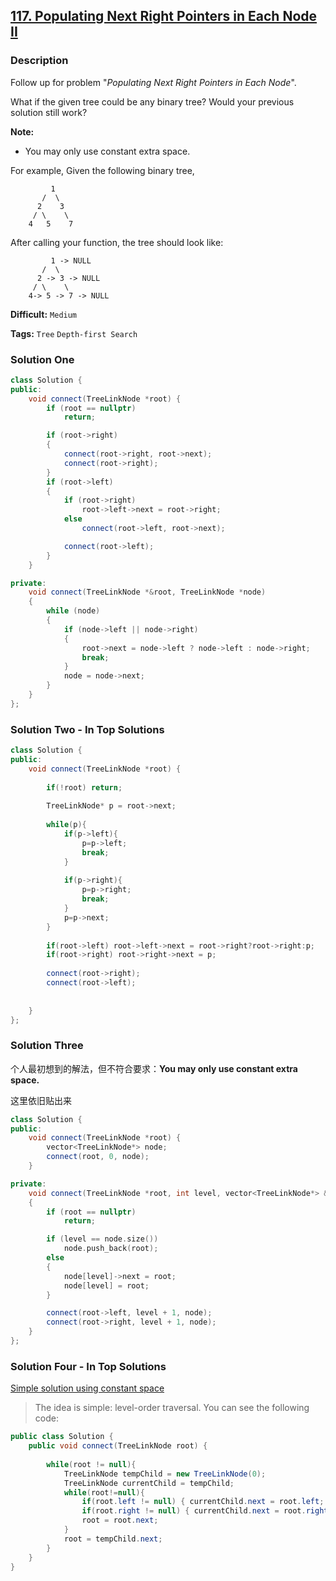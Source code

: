 ## [117. Populating Next Right Pointers in Each Node II](https://leetcode.com/problems/populating-next-right-pointers-in-each-node-ii/description/)

### Description

Follow up for problem "*Populating Next Right Pointers in Each Node*".

What if the given tree could be any binary tree? Would your previous solution still work?

**Note:**

- You may only use constant extra space.

For example,
Given the following binary tree,

```
         1
       /  \
      2    3
     / \    \
    4   5    7

```

After calling your function, the tree should look like:

```
         1 -> NULL
       /  \
      2 -> 3 -> NULL
     / \    \
    4-> 5 -> 7 -> NULL
```



**Difficult:** `Medium`

**Tags:** `Tree` `Depth-first Search`



### Solution One

```c++
class Solution {
public:
    void connect(TreeLinkNode *root) {
        if (root == nullptr)
            return;

        if (root->right)
        {
            connect(root->right, root->next);
            connect(root->right);
        }
        if (root->left)
        {
            if (root->right)
                root->left->next = root->right;
            else
                connect(root->left, root->next);

            connect(root->left);
        }
    }

private:
    void connect(TreeLinkNode *&root, TreeLinkNode *node)
    {
        while (node)
        {
            if (node->left || node->right)
            {
                root->next = node->left ? node->left : node->right;
                break;
            }
            node = node->next;
        }
    }
};
```



### Solution Two - In Top Solutions

```c++
class Solution {
public:
    void connect(TreeLinkNode *root) {
        
        if(!root) return;
        
        TreeLinkNode* p = root->next;
        
        while(p){
            if(p->left){
                p=p->left;
                break;
            }
            
            if(p->right){
                p=p->right;
                break;
            }
            p=p->next;
        }
        
        if(root->left) root->left->next = root->right?root->right:p;
        if(root->right) root->right->next = p;
        
        connect(root->right);
        connect(root->left);
        
        
    }
};
```



### Solution Three

个人最初想到的解法，但不符合要求：**You may only use constant extra space.**

这里依旧贴出来

```c++
class Solution {
public:
    void connect(TreeLinkNode *root) {
        vector<TreeLinkNode*> node;
        connect(root, 0, node);
    }

private:
    void connect(TreeLinkNode *root, int level, vector<TreeLinkNode*> &node)
    {
        if (root == nullptr)
            return;

        if (level == node.size())
            node.push_back(root);
        else
        {
            node[level]->next = root;
            node[level] = root;
        }

        connect(root->left, level + 1, node);
        connect(root->right, level + 1, node);
    }
};
```



### Solution Four - In Top Solutions

[Simple solution using constant space](https://discuss.leetcode.com/topic/8447/simple-solution-using-constant-space)

> The idea is simple: level-order traversal.
> You can see the following code:

```java
public class Solution {
    public void connect(TreeLinkNode root) {
        
        while(root != null){
            TreeLinkNode tempChild = new TreeLinkNode(0);
            TreeLinkNode currentChild = tempChild;
            while(root!=null){
                if(root.left != null) { currentChild.next = root.left; currentChild = currentChild.next;}
                if(root.right != null) { currentChild.next = root.right; currentChild = currentChild.next;}
                root = root.next;
            }
            root = tempChild.next;
        }
    }
}
```



